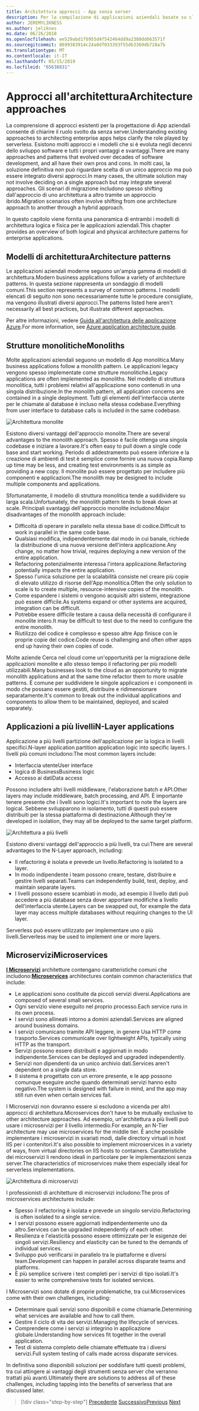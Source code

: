 ```yaml
---
title: Architettura approcci - App senza server
description: Per la compilazione di applicazioni aziendali basate su cloud, da architetture a più livelli per senza server si avvicina un'introduzione all'architettura.
author: JEREMYLIKNESS
ms.author: jeliknes
ms.date: 06/26/2018
ms.openlocfilehash: ee529abd1f6955d4f542464dd9a2380dd663571f
ms.sourcegitcommit: 8699383914c24a0df033393f55db3369db728a7b
ms.translationtype: MT
ms.contentlocale: it-IT
ms.lasthandoff: 05/15/2019
ms.locfileid: "65638831"
---
```

# <a name="architecture-approaches"></a><span data-ttu-id="d7e95-103">Approcci all'architettura</span><span class="sxs-lookup"><span data-stu-id="d7e95-103">Architecture approaches</span></span>

<span data-ttu-id="d7e95-104">La comprensione di approcci esistenti per la progettazione di App aziendali consente di chiarire il ruolo svolto da senza server.</span><span class="sxs-lookup"><span data-stu-id="d7e95-104">Understanding existing approaches to architecting enterprise apps helps clarify the role played by serverless.</span></span> <span data-ttu-id="d7e95-105">Esistono molti approcci e i modelli che si è evoluta negli decenni dello sviluppo software e tutti i propri vantaggi e svantaggi.</span><span class="sxs-lookup"><span data-stu-id="d7e95-105">There are many approaches and patterns that evolved over decades of software development, and all have their own pros and cons.</span></span> <span data-ttu-id="d7e95-106">In molti casi, la soluzione definitiva non può riguardare scelta di un unico approccio ma può essere integrato diversi approcci.</span><span class="sxs-lookup"><span data-stu-id="d7e95-106">In many cases, the ultimate solution may not involve deciding on a single approach but may integrate several approaches.</span></span> <span data-ttu-id="d7e95-107">Gli scenari di migrazione includono spesso shifting dall'approccio di uno architettura a altro tramite un approccio ibrido.</span><span class="sxs-lookup"><span data-stu-id="d7e95-107">Migration scenarios often involve shifting from one architecture approach to another through a hybrid approach.</span></span>

<span data-ttu-id="d7e95-108">In questo capitolo viene fornita una panoramica di entrambi i modelli di architettura logica e fisica per le applicazioni aziendali.</span><span class="sxs-lookup"><span data-stu-id="d7e95-108">This chapter provides an overview of both logical and physical architecture patterns for enterprise applications.</span></span>

## <a name="architecture-patterns"></a><span data-ttu-id="d7e95-109">Modelli di architettura</span><span class="sxs-lookup"><span data-stu-id="d7e95-109">Architecture patterns</span></span>

<span data-ttu-id="d7e95-110">Le applicazioni aziendali moderne seguono un'ampia gamma di modelli di architettura.</span><span class="sxs-lookup"><span data-stu-id="d7e95-110">Modern business applications follow a variety of architecture patterns.</span></span> <span data-ttu-id="d7e95-111">In questa sezione rappresenta un sondaggio di modelli comuni.</span><span class="sxs-lookup"><span data-stu-id="d7e95-111">This section represents a survey of common patterns.</span></span> <span data-ttu-id="d7e95-112">I modelli elencati di seguito non sono necessariamente tutte le procedure consigliate, ma vengono illustrati diversi approcci.</span><span class="sxs-lookup"><span data-stu-id="d7e95-112">The patterns listed here aren't necessarily all best practices, but illustrate different approaches.</span></span>

<span data-ttu-id="d7e95-113">Per altre informazioni, vedere [Guida all'architettura delle applicazione Azure](https://docs.microsoft.com/azure/architecture/guide/).</span><span class="sxs-lookup"><span data-stu-id="d7e95-113">For more information, see [Azure application architecture guide](https://docs.microsoft.com/azure/architecture/guide/).</span></span>

## <a name="monoliths"></a><span data-ttu-id="d7e95-114">Strutture monolitiche</span><span class="sxs-lookup"><span data-stu-id="d7e95-114">Monoliths</span></span>

<span data-ttu-id="d7e95-115">Molte applicazioni aziendali seguono un modello di App monolitica.</span><span class="sxs-lookup"><span data-stu-id="d7e95-115">Many business applications follow a monolith pattern.</span></span> <span data-ttu-id="d7e95-116">Le applicazioni legacy vengono spesso implementate come strutture monolitiche.</span><span class="sxs-lookup"><span data-stu-id="d7e95-116">Legacy applications are often implemented as monoliths.</span></span> <span data-ttu-id="d7e95-117">Nel modello di struttura monolitica, tutti i problemi relativi all'applicazione sono contenuti in una singola distribuzione.</span><span class="sxs-lookup"><span data-stu-id="d7e95-117">In the monolith pattern, all application concerns are contained in a single deployment.</span></span> <span data-ttu-id="d7e95-118">Tutti gli elementi dell'interfaccia utente per le chiamate al database è incluso nella stessa codebase.</span><span class="sxs-lookup"><span data-stu-id="d7e95-118">Everything from user interface to database calls is included in the same codebase.</span></span>

![Architettura monolite](./media/monolith-architecture.png)

<span data-ttu-id="d7e95-120">Esistono diversi vantaggi dell'approccio monolite.</span><span class="sxs-lookup"><span data-stu-id="d7e95-120">There are several advantages to the monolith approach.</span></span> <span data-ttu-id="d7e95-121">Spesso è facile ottenga una singola codebase e iniziare a lavorare.</span><span class="sxs-lookup"><span data-stu-id="d7e95-121">It's often easy to pull down a single code base and start working.</span></span> <span data-ttu-id="d7e95-122">Periodo di addestramento può essere inferiore e la creazione di ambienti di test è semplice come fornire una nuova copia.</span><span class="sxs-lookup"><span data-stu-id="d7e95-122">Ramp up time may be less, and creating test environments is as simple as providing a new copy.</span></span> <span data-ttu-id="d7e95-123">Il monolite può essere progettato per includere più componenti e applicazioni.</span><span class="sxs-lookup"><span data-stu-id="d7e95-123">The monolith may be designed to include multiple components and applications.</span></span>

<span data-ttu-id="d7e95-124">Sfortunatamente, il modello di struttura monolitica tende a suddividere su larga scala.</span><span class="sxs-lookup"><span data-stu-id="d7e95-124">Unfortunately, the monolith pattern tends to break down at scale.</span></span> <span data-ttu-id="d7e95-125">Principali svantaggi dell'approccio monolite includono:</span><span class="sxs-lookup"><span data-stu-id="d7e95-125">Major disadvantages of the monolith approach include:</span></span>

* <span data-ttu-id="d7e95-126">Difficoltà di operare in parallelo nella stessa base di codice.</span><span class="sxs-lookup"><span data-stu-id="d7e95-126">Difficult to work in parallel in the same code base.</span></span>
* <span data-ttu-id="d7e95-127">Qualsiasi modifica, indipendentemente dal modo in cui banale, richiede la distribuzione di una nuova versione dell'intera applicazione.</span><span class="sxs-lookup"><span data-stu-id="d7e95-127">Any change, no matter how trivial, requires deploying a new version of the entire application.</span></span>
* <span data-ttu-id="d7e95-128">Refactoring potenzialmente interessa l'intera applicazione.</span><span class="sxs-lookup"><span data-stu-id="d7e95-128">Refactoring potentially impacts the entire application.</span></span>
* <span data-ttu-id="d7e95-129">Spesso l'unica soluzione per la scalabilità consiste nel creare più copie di elevato utilizzo di risorse dell'App monolitica.</span><span class="sxs-lookup"><span data-stu-id="d7e95-129">Often the only solution to scale is to create multiple, resource-intensive copies of the monolith.</span></span>
* <span data-ttu-id="d7e95-130">Come espandere i sistemi o vengono acquisiti altri sistemi, integrazione può essere difficile.</span><span class="sxs-lookup"><span data-stu-id="d7e95-130">As systems expand or other systems are acquired, integration can be difficult.</span></span>
* <span data-ttu-id="d7e95-131">Potrebbe essere difficile testare a causa della necessità di configurare il monolite intero.</span><span class="sxs-lookup"><span data-stu-id="d7e95-131">It may be difficult to test due to the need to configure the entire monolith.</span></span>
* <span data-ttu-id="d7e95-132">Riutilizzo del codice è complesso e spesso altre App finisce con le proprie copie del codice.</span><span class="sxs-lookup"><span data-stu-id="d7e95-132">Code reuse is challenging and often other apps end up having their own copies of code.</span></span>

<span data-ttu-id="d7e95-133">Molte aziende Cerca nel cloud come un'opportunità per la migrazione delle applicazioni monolite e allo stesso tempo il refactoring per più modelli utilizzabili.</span><span class="sxs-lookup"><span data-stu-id="d7e95-133">Many businesses look to the cloud as an opportunity to migrate monolith applications and at the same time refactor them to more usable patterns.</span></span> <span data-ttu-id="d7e95-134">È comune per suddividere le singole applicazioni e i componenti in modo che possano essere gestiti, distribuire e ridimensionare separatamente.</span><span class="sxs-lookup"><span data-stu-id="d7e95-134">It's common to break out the individual applications and components to allow them to be maintained, deployed, and scaled separately.</span></span>

## <a name="n-layer-applications"></a><span data-ttu-id="d7e95-135">Applicazioni a più livelli</span><span class="sxs-lookup"><span data-stu-id="d7e95-135">N-Layer applications</span></span>

<span data-ttu-id="d7e95-136">Applicazione a più livelli partizione dell'applicazione per la logica in livelli specifici.</span><span class="sxs-lookup"><span data-stu-id="d7e95-136">N-layer application partition application logic into specific layers.</span></span> <span data-ttu-id="d7e95-137">I livelli più comuni includono:</span><span class="sxs-lookup"><span data-stu-id="d7e95-137">The most common layers include:</span></span>

* <span data-ttu-id="d7e95-138">Interfaccia utente</span><span class="sxs-lookup"><span data-stu-id="d7e95-138">User interface</span></span>
* <span data-ttu-id="d7e95-139">logica di Business</span><span class="sxs-lookup"><span data-stu-id="d7e95-139">Business logic</span></span>
* <span data-ttu-id="d7e95-140">Accesso ai dati</span><span class="sxs-lookup"><span data-stu-id="d7e95-140">Data access</span></span>

<span data-ttu-id="d7e95-141">Possono includere altri livelli middleware, l'elaborazione batch e API.</span><span class="sxs-lookup"><span data-stu-id="d7e95-141">Other layers may include middleware, batch processing, and API.</span></span> <span data-ttu-id="d7e95-142">È importante tenere presente che i livelli sono logici.</span><span class="sxs-lookup"><span data-stu-id="d7e95-142">It's important to note the layers are logical.</span></span> <span data-ttu-id="d7e95-143">Sebbene svilupparono in isolamento, tutti di questi può essere distribuiti per la stessa piattaforma di destinazione.</span><span class="sxs-lookup"><span data-stu-id="d7e95-143">Although they're developed in isolation, they may all be deployed to the same target platform.</span></span>

![Architettura a più livelli](./media/n-layer-architecture.png)

<span data-ttu-id="d7e95-145">Esistono diversi vantaggi dell'approccio a più livelli, tra cui:</span><span class="sxs-lookup"><span data-stu-id="d7e95-145">There are several advantages to the N-Layer approach, including:</span></span>

* <span data-ttu-id="d7e95-146">Il refactoring è isolata e prevede un livello.</span><span class="sxs-lookup"><span data-stu-id="d7e95-146">Refactoring is isolated to a layer.</span></span>
* <span data-ttu-id="d7e95-147">In modo indipendente i team possono creare, testare, distribuire e gestire livelli separati.</span><span class="sxs-lookup"><span data-stu-id="d7e95-147">Teams can independently build, test, deploy, and maintain separate layers.</span></span>
* <span data-ttu-id="d7e95-148">I livelli possono essere scambiati in modo, ad esempio il livello dati può accedere a più database senza dover apportare modifiche a livello dell'interfaccia utente.</span><span class="sxs-lookup"><span data-stu-id="d7e95-148">Layers can be swapped out, for example the data layer may access multiple databases without requiring changes to the UI layer.</span></span>

<span data-ttu-id="d7e95-149">Serverless può essere utilizzato per implementare uno o più livelli.</span><span class="sxs-lookup"><span data-stu-id="d7e95-149">Serverless may be used to implement one or more layers.</span></span>

## <a name="microservices"></a><span data-ttu-id="d7e95-150">Microservizi</span><span class="sxs-lookup"><span data-stu-id="d7e95-150">Microservices</span></span>

<span data-ttu-id="d7e95-151">**[I Microservizi](https://docs.microsoft.com/azure/architecture/guide/architecture-styles/microservices)**  architetture contengano caratteristiche comuni che includono:</span><span class="sxs-lookup"><span data-stu-id="d7e95-151">**[Microservices](https://docs.microsoft.com/azure/architecture/guide/architecture-styles/microservices)** architectures contain common characteristics that include:</span></span>

* <span data-ttu-id="d7e95-152">Le applicazioni sono costituite da piccoli servizi diversi.</span><span class="sxs-lookup"><span data-stu-id="d7e95-152">Applications are composed of several small services.</span></span>
* <span data-ttu-id="d7e95-153">Ogni servizio viene eseguito nel proprio processo.</span><span class="sxs-lookup"><span data-stu-id="d7e95-153">Each service runs in its own process.</span></span>
* <span data-ttu-id="d7e95-154">I servizi sono allineati intorno a domini aziendali.</span><span class="sxs-lookup"><span data-stu-id="d7e95-154">Services are aligned around business domains.</span></span>
* <span data-ttu-id="d7e95-155">I servizi comunicano tramite API leggere, in genere Usa HTTP come trasporto.</span><span class="sxs-lookup"><span data-stu-id="d7e95-155">Services communicate over lightweight APIs, typically using HTTP as the transport.</span></span>
* <span data-ttu-id="d7e95-156">Servizi possono essere distribuiti e aggiornati in modo indipendente.</span><span class="sxs-lookup"><span data-stu-id="d7e95-156">Services can be deployed and upgraded independently.</span></span>
* <span data-ttu-id="d7e95-157">Servizi non dipendenti da un unico archivio dati.</span><span class="sxs-lookup"><span data-stu-id="d7e95-157">Services aren't dependent on a single data store.</span></span>
* <span data-ttu-id="d7e95-158">Il sistema è progettato con un errore presente, e le app possono comunque eseguire anche quando determinati servizi hanno esito negativo.</span><span class="sxs-lookup"><span data-stu-id="d7e95-158">The system is designed with failure in mind, and the app may still run even when certain services fail.</span></span>

<span data-ttu-id="d7e95-159">I Microservizi non dovranno essere si escludono a vicenda per altri approcci di architettura.</span><span class="sxs-lookup"><span data-stu-id="d7e95-159">Microservices don't have to be mutually exclusive to other architecture approaches.</span></span> <span data-ttu-id="d7e95-160">Ad esempio, un'architettura a più livelli può usare i microservizi per il livello intermedio.</span><span class="sxs-lookup"><span data-stu-id="d7e95-160">For example, an N-Tier architecture may use microservices for the middle tier.</span></span> <span data-ttu-id="d7e95-161">È anche possibile implementare i microservizi in svariati modi, dalle directory virtuali in host IIS per i contenitori.</span><span class="sxs-lookup"><span data-stu-id="d7e95-161">It's also possible to implement microservices in a variety of ways, from virtual directories on IIS hosts to containers.</span></span> <span data-ttu-id="d7e95-162">Caratteristiche dei microservizi li rendono ideali in particolare per le implementazioni senza server.</span><span class="sxs-lookup"><span data-stu-id="d7e95-162">The characteristics of microservices make them especially ideal for serverless implementations.</span></span>

![Architettura di microservizi](./media/microservices-architecture.png)

<span data-ttu-id="d7e95-164">I professionisti di architetture di microservizi includono:</span><span class="sxs-lookup"><span data-stu-id="d7e95-164">The pros of microservices architectures include:</span></span>

* <span data-ttu-id="d7e95-165">Spesso il refactoring è isolata e prevede un singolo servizio.</span><span class="sxs-lookup"><span data-stu-id="d7e95-165">Refactoring is often isolated to a single service.</span></span>
* <span data-ttu-id="d7e95-166">I servizi possono essere aggiornati indipendentemente uno da altro.</span><span class="sxs-lookup"><span data-stu-id="d7e95-166">Services can be upgraded independently of each other.</span></span>
* <span data-ttu-id="d7e95-167">Resilienza e l'elasticità possono essere ottimizzate per le esigenze dei singoli servizi.</span><span class="sxs-lookup"><span data-stu-id="d7e95-167">Resiliency and elasticity can be tuned to the demands of individual services.</span></span>
* <span data-ttu-id="d7e95-168">Sviluppo può verificarsi in parallelo tra le piattaforme e diversi team.</span><span class="sxs-lookup"><span data-stu-id="d7e95-168">Development can happen in parallel across disparate teams and platforms.</span></span>
* <span data-ttu-id="d7e95-169">È più semplice scrivere i test completi per i servizi di tipo isolati.</span><span class="sxs-lookup"><span data-stu-id="d7e95-169">It's easier to write comprehensive tests for isolated services.</span></span>

<span data-ttu-id="d7e95-170">I Microservizi sono dotate di proprie problematiche, tra cui:</span><span class="sxs-lookup"><span data-stu-id="d7e95-170">Microservices come with their own challenges, including:</span></span>

* <span data-ttu-id="d7e95-171">Determinare quali servizi sono disponibili e come chiamarle.</span><span class="sxs-lookup"><span data-stu-id="d7e95-171">Determining what services are available and how to call them.</span></span>
* <span data-ttu-id="d7e95-172">Gestire il ciclo di vita dei servizi.</span><span class="sxs-lookup"><span data-stu-id="d7e95-172">Managing the lifecycle of services.</span></span>
* <span data-ttu-id="d7e95-173">Comprendere come i servizi si integrino in applicazione globale.</span><span class="sxs-lookup"><span data-stu-id="d7e95-173">Understanding how services fit together in the overall application.</span></span>
* <span data-ttu-id="d7e95-174">Test di sistema completo delle chiamate effettuate tra i diversi servizi.</span><span class="sxs-lookup"><span data-stu-id="d7e95-174">Full system testing of calls made across disparate services.</span></span>

<span data-ttu-id="d7e95-175">In definitiva sono disponibili soluzioni per soddisfare tutti questi problemi, tra cui attingere ai vantaggi degli strumenti senza server che verranno trattati più avanti.</span><span class="sxs-lookup"><span data-stu-id="d7e95-175">Ultimately there are solutions to address all of these challenges, including tapping into the benefits of serverless that are discussed later.</span></span>

>[!div class="step-by-step"]
><span data-ttu-id="d7e95-176">[Precedente](index.md)
>[Successivo](architecture-deployment-approaches.md)</span><span class="sxs-lookup"><span data-stu-id="d7e95-176">[Previous](index.md)
[Next](architecture-deployment-approaches.md)</span></span>
